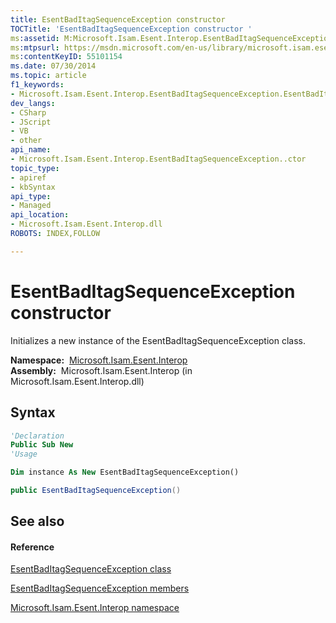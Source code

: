 ```yaml
---
title: EsentBadItagSequenceException constructor 
TOCTitle: 'EsentBadItagSequenceException constructor '
ms:assetid: M:Microsoft.Isam.Esent.Interop.EsentBadItagSequenceException.#ctor
ms:mtpsurl: https://msdn.microsoft.com/en-us/library/microsoft.isam.esent.interop.esentbaditagsequenceexception.esentbaditagsequenceexception(v=EXCHG.10)
ms:contentKeyID: 55101154
ms.date: 07/30/2014
ms.topic: article
f1_keywords:
- Microsoft.Isam.Esent.Interop.EsentBadItagSequenceException.EsentBadItagSequenceException
dev_langs:
- CSharp
- JScript
- VB
- other
api_name: 
- Microsoft.Isam.Esent.Interop.EsentBadItagSequenceException..ctor
topic_type: 
- apiref
- kbSyntax
api_type: 
- Managed
api_location: 
- Microsoft.Isam.Esent.Interop.dll
ROBOTS: INDEX,FOLLOW

---
```


# EsentBadItagSequenceException constructor

Initializes a new instance of the EsentBadItagSequenceException class.

**Namespace:**  [Microsoft.Isam.Esent.Interop](hh596136\(v=exchg.10\).md)  
**Assembly:**  Microsoft.Isam.Esent.Interop (in Microsoft.Isam.Esent.Interop.dll)

## Syntax

``` vb
'Declaration
Public Sub New
'Usage

Dim instance As New EsentBadItagSequenceException()
```

``` csharp
public EsentBadItagSequenceException()
```

## See also

#### Reference

[EsentBadItagSequenceException class](dn274018\(v=exchg.10\).md)

[EsentBadItagSequenceException members](dn274017\(v=exchg.10\).md)

[Microsoft.Isam.Esent.Interop namespace](hh596136\(v=exchg.10\).md)

